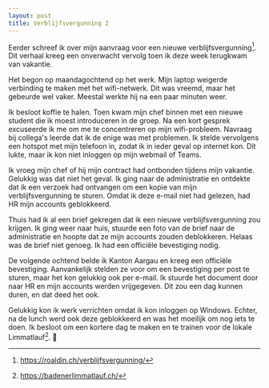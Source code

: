 ```yaml
---
layout: post
title: Verblijfsvergunning 2
---
```


Eerder schreef ik over mijn aanvraag voor een nieuwe verblijfsvergunning[^1]. Dit verhaal kreeg een onverwacht vervolg toen ik deze week terugkwam van vakantie.

Het begon op maandagochtend op het werk. Mijn laptop weigerde verbinding te maken met het wifi-netwerk. Dit was vreemd, maar het gebeurde wel vaker. Meestal werkte hij na een paar minuten weer.

Ik besloot koffie te halen. Toen kwam mijn chef binnen met een nieuwe student die ik moest introduceren in de groep. Na een kort gesprek excuseerde ik me om me te concentreren op mijn wifi-probleem. Navraag bij collega's leerde dat ik de enige was met problemen. Ik stelde vervolgens een hotspot met mijn telefoon in, zodat ik in ieder geval op internet kon. Dit lukte, maar ik kon niet inloggen op mijn webmail of Teams.

Ik vroeg mijn chef of hij mijn contract had ontbonden tijdens mijn vakantie. Gelukkig was dat niet het geval. Ik ging naar de administratie en ontdekte dat ik een verzoek had ontvangen om een kopie van mijn verblijfsvergunning te sturen. Omdat ik deze e-mail niet had gelezen, had HR mijn accounts geblokkeerd.

Thuis had ik al een brief gekregen dat ik een nieuwe verblijfsvergunning zou krijgen. Ik ging weer naar huis, stuurde een foto van de brief naar de administratie en hoopte dat ze mijn accounts zouden deblokkeren. Helaas was de brief niet genoeg. Ik had een officiële bevestiging nodig.

De volgende ochtend belde ik Kanton Aargau en kreeg een officiële bevestiging. Aanvankelijk stelden ze voor om een bevestiging per post te sturen, maar het kon gelukkig ook per e-mail. Ik stuurde het document door naar HR en mijn accounts werden vrijgegeven. Dit zou een dag kunnen duren, en dat deed het ook.

Gelukkig kon ik werk verrichten omdat ik kon inloggen op Windows. Echter, na de lunch werd ook deze geblokkeerd en was het moeilijk om nog iets te doen. Ik besloot om een kortere dag te maken en te trainen voor de lokale Limmatlauf[^2]. 🏃‍

[^1]: <https://roaldin.ch/verblijfsvergunning/>
[^2]: <https://badenerlimmatlauf.ch/>
